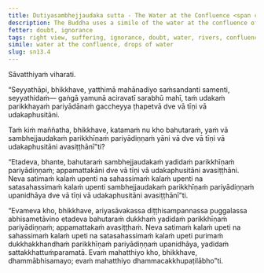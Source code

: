 ```yaml
---
title: Dutiyasambhejjaudaka sutta - The Water at the Confluence <span class="text-sm">(Second)</span>
description: The Buddha uses a simile of the water at the confluence of great rivers to illustrate the extent of suffering that is exhausted and overcome by a disciple of the noble ones who has attained right view.
fetter: doubt, ignorance
tags: right view, suffering, ignorance, doubt, water, rivers, confluence sn, sn12-21, sn13
simile: water at the confluence, drops of water
slug: sn13.4
---
```


Sāvatthiyaṁ viharati.

“Seyyathāpi, bhikkhave, yatthimā mahānadiyo saṁsandanti samenti, seyyathidaṁ— gaṅgā yamunā aciravatī sarabhū mahī, taṁ udakaṁ parikkhayaṁ pariyādānaṁ gaccheyya ṭhapetvā dve vā tīṇi vā udakaphusitāni.

Taṁ kiṁ maññatha, bhikkhave, katamaṁ nu kho bahutaraṁ, yaṁ vā sambhejjaudakaṁ parikkhīṇaṁ pariyādiṇṇaṁ yāni vā dve vā tīṇi vā udakaphusitāni avasiṭṭhānī”ti?

“Etadeva, bhante, bahutaraṁ sambhejjaudakaṁ yadidaṁ parikkhīṇaṁ pariyādiṇṇaṁ; appamattakāni dve vā tīṇi vā udakaphusitāni avasiṭṭhāni. Neva satimaṁ kalaṁ upenti na sahassimaṁ kalaṁ upenti na satasahassimaṁ kalaṁ upenti sambhejjaudakaṁ parikkhīṇaṁ pariyādiṇṇaṁ upanidhāya dve vā tīṇi vā udakaphusitāni avasiṭṭhānī”ti.

“Evameva kho, bhikkhave, ariyasāvakassa diṭṭhisampannassa puggalassa abhisametāvino etadeva bahutaraṁ dukkhaṁ yadidaṁ parikkhīṇaṁ pariyādiṇṇaṁ; appamattakaṁ avasiṭṭhaṁ. Neva satimaṁ kalaṁ upeti na sahassimaṁ kalaṁ upeti na satasahassimaṁ kalaṁ upeti purimaṁ dukkhakkhandhaṁ parikkhīṇaṁ pariyādiṇṇaṁ upanidhāya, yadidaṁ sattakkhattuṁparamatā. Evaṁ mahatthiyo kho, bhikkhave, dhammābhisamayo; evaṁ mahatthiyo dhammacakkhupaṭilābho”ti.
